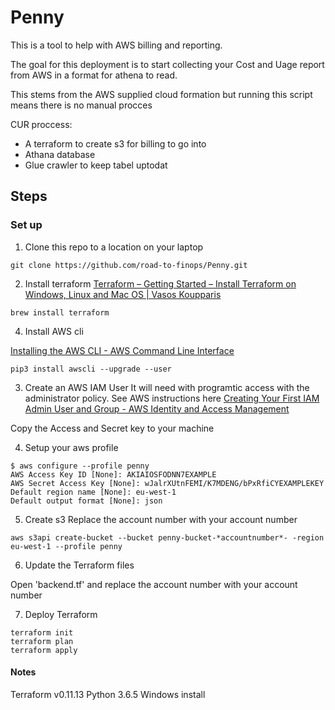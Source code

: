 # Penny
This is a tool to help with AWS billing and reporting.

The goal for this deployment is to start collecting your Cost and Uage report from AWS in a format for athena to read. 


This stems from the AWS supplied cloud formation but running this script means there is no manual procces

CUR proccess:

- A terraform to create s3 for billing to go into
- Athana database 
- Glue crawler to keep tabel uptodat


## Steps

### Set up 

1. Clone this repo to a location on your laptop

``` 
git clone https://github.com/road-to-finops/Penny.git
```

2. Install terraform 
[Terraform – Getting Started – Install Terraform on Windows, Linux and Mac OS | Vasos Koupparis](https://www.vasos-koupparis.com/terraform-getting-started-install/)

``` 
brew install terraform
```

4. Install AWS cli

[Installing the AWS CLI - AWS Command Line Interface](https://docs.aws.amazon.com/cli/latest/userguide/cli-chap-install.html)

```
pip3 install awscli --upgrade --user
```



3. Create an AWS IAM User
It will need with programtic access with the administrator policy. See AWS instructions here
[Creating Your First IAM Admin User and Group - AWS Identity and Access Management](https://docs.aws.amazon.com/IAM/latest/UserGuide/getting-started_create-admin-group.html)

Copy the Access and Secret key to your machine

4. Setup your aws profile
```
$ aws configure --profile penny
AWS Access Key ID [None]: AKIAIOSFODNN7EXAMPLE
AWS Secret Access Key [None]: wJalrXUtnFEMI/K7MDENG/bPxRfiCYEXAMPLEKEY
Default region name [None]: eu-west-1
Default output format [None]: json
```

5. Create s3
Replace the account number with your account number
```
aws s3api create-bucket --bucket penny-bucket-*accountnumber*- -region eu-west-1 --profile penny
```

6. Update the Terraform files

Open 'backend.tf' and replace the account number with your account number
 
7. Deploy Terraform
```
terraform init
terraform plan
terraform apply
```

#### Notes
Terraform v0.11.13
Python 3.6.5 
Windows install 
